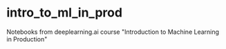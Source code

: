 # intro_to_ml_in_prod
Notebooks from deeplearning.ai course "Introduction to Machine Learning in Production"

